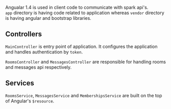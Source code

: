 Angualar 1.4 is used in client code to communicate with spark api's.     
`app` directory is having code related to application whereas `vendor` directory is having angular and bootstrap libraries.

## Controllers

`MainController` is entry point of application. It configures the application and handles authentication by `token`.

`RoomsController` and `MessagesController` are responsible for handling rooms and messages api respectively.


## Services
`RoomsService`, `MessagesService` and `MembershipsService` are built on the top of Angular's `$resource`. 
